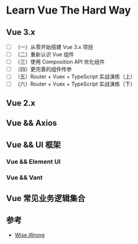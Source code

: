 # Learn Vue The Hard Way

## Vue 3.x

- [ ] （一）从零开始搭建 Vue 3.x 项目
- [ ] （二）重新认识 Vue 组件
- [ ] （三）使用 Composition API 优化组件
- [ ] （四）更完善的组件传参
- [ ] （五）Router + Vuex + TypeScript 实战演练（上）
- [ ] （六）Router + Vuex + TypeScript 实战演练（下）

## Vue 2.x

## Vue && Axios

## Vue && UI 框架

### Vue && Element UI

### Vue && Vant

## Vue 常见业务逻辑集合

## 参考
- [Wise.Wrong](https://www.cnblogs.com/wisewrong/category/933810.html)

